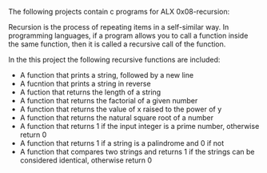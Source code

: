 The following projects contain c programs for ALX 0x08-recursion:

Recursion is the process of repeating items in a self-similar way. In programming languages, if a program allows you to call a function inside the same function, then it is called a recursive call of the function.

In the this project the following recursive functions are included:

* A function that prints a string, followed by a new line
* A fucntion that prints a string in reverse
* A fuction that returns the length of a string
* A function that returns the factorial of a given number
* A function that returns the value of x raised to the power of y
* A function that returns the natural square root of a number
* A function that returns 1 if the input integer is a prime number, otherwise return 0
* A function that returns 1 if a string is a palindrome and 0 if not
* A function  that compares two strings and returns 1 if the strings can be considered identical, otherwise return 0 
